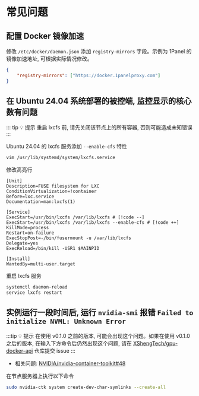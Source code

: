 # 常见问题

## 配置 Docker 镜像加速

修改 `/etc/docker/daemon.json` 添加 `registry-mirrors` 字段。示例为 1Panel 的镜像加速地址, 可根据实际情况修改。

```json
{
    "registry-mirrors": ["https://docker.1panelproxy.com"]
}
```


## 在 Ubuntu 24.04 系统部署的被控端, 监控显示的核心数有问题

::: tip 💡 提示
重启 lxcfs 前, 请先关闭该节点上的所有容器, 否则可能造成未知错误
:::

Ubuntu 24.04 的 lxcfs 服务添加 `--enable-cfs` 特性

```bash
vim /usr/lib/systemd/system/lxcfs.service
```

修改高亮行

```ini:line-numbers
[Unit]
Description=FUSE filesystem for LXC
ConditionVirtualization=!container
Before=lxc.service
Documentation=man:lxcfs(1)

[Service]
ExecStart=/usr/bin/lxcfs /var/lib/lxcfs # [!code --]
ExecStart=/usr/bin/lxcfs /var/lib/lxcfs --enable-cfs # [!code ++]
KillMode=process
Restart=on-failure
ExecStopPost=-/bin/fusermount -u /var/lib/lxcfs
Delegate=yes
ExecReload=/bin/kill -USR1 $MAINPID

[Install]
WantedBy=multi-user.target
```


重启 lxcfs 服务

```bash
systemctl daemon-reload
service lxcfs restart
```


## 实例运行一段时间后, 运行 `nvidia-smi` 报错 `Failed to initialize NVML: Unknown Error`

:::tip 💡 提示
在使用 v0.1.0 之前的版本, 可能会出现这个问题。如果在使用 v0.1.0 之后的版本, 在输入下方命令后仍然出现这个问题, 请在 [XShengTech/gpu-docker-api](https://github.com/XShengTech/gpu-docker-api/issues) 仓库提交 issue
:::

* 相关问题: [NVIDIA/nvidia-container-toolkit#48](https://github.com/NVIDIA/nvidia-container-toolkit/issues/48)

在节点服务器上执行以下命令

```bash
sudo nvidia-ctk system create-dev-char-symlinks --create-all
```